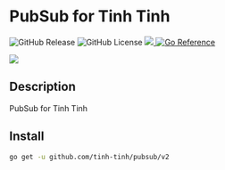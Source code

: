 # PubSub for Tinh Tinh

<div>
<img alt="GitHub Release" src="https://img.shields.io/github/v/release/tinh-tinh/pubsub">
<img alt="GitHub License" src="https://img.shields.io/github/license/tinh-tinh/pubsub">
<a href="https://codecov.io/gh/tinh-tinh/pubsub" > 
 <img src="https://codecov.io/gh/tinh-tinh/pubsub/graph/badge.svg?token=TS4B5QAO3T"/> 
</a>
<a href="https://pkg.go.dev/github.com/tinh-tinh/pubsub"><img src="https://pkg.go.dev/badge/github.com/tinh-tinh/pubsub.svg" alt="Go Reference"></a>

</div>

![](https://avatars.githubusercontent.com/u/178628733?s=400&u=2a8230486a43595a03a6f9f204e54a0046ce0cc4&v=4)

## Description

PubSub for Tinh Tinh

## Install 

```bash
go get -u github.com/tinh-tinh/pubsub/v2
```